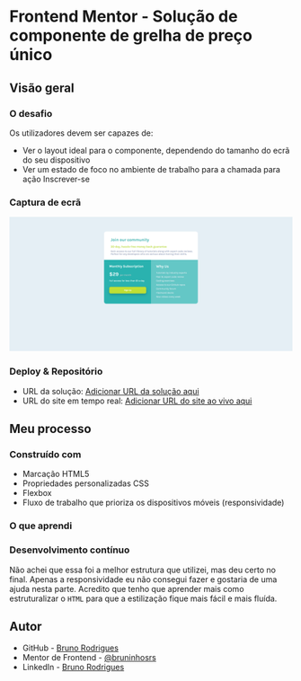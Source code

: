# Frontend Mentor - Solução de componente de grelha de preço único

## Visão geral

### O desafio

Os utilizadores devem ser capazes de:

- Ver o layout ideal para o componente, dependendo do tamanho do ecrã do seu dispositivo
- Ver um estado de foco no ambiente de trabalho para a chamada para ação Inscrever-se

### Captura de ecrã

![alt text](image.png)

### Deploy & Repositório

- URL da solução: [Adicionar URL da solução aqui](https://your-solution-url.com)
- URL do site em tempo real: [Adicionar URL do site ao vivo aqui](https://your-live-site-url.com)

## Meu processo

### Construído com

- Marcação HTML5
- Propriedades personalizadas CSS
- Flexbox
- Fluxo de trabalho que prioriza os dispositivos móveis (responsividade)

### O que aprendi



### Desenvolvimento contínuo

Não achei que essa foi a melhor estrutura que utilizei, mas deu certo no final. Apenas a responsividade eu não consegui fazer e gostaria de uma ajuda nesta parte.
Acredito que tenho que aprender mais como estruturalizar o `HTML` para que a estilização fique mais fácil e mais fluída.

## Autor

- GitHub - [Bruno Rodrigues](https://github.com/bruninhosrs)
- Mentor de Frontend - [@bruninhosrs](https://www.frontendmentor.io/profile/bruninhosrs)
- LinkedIn - [Bruno Rodrigues](www.linkedin.com/in/rodrigues-silva-bruno)

